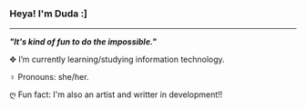 ### Heya! I'm Duda :]
---
***"It's kind of fun to do the impossible."***

✥ I’m currently learning/studying information technology.

♀ Pronouns: she/her.

ღ Fun fact: I'm also an artist and writter in development!!

